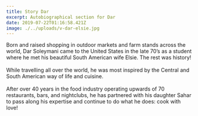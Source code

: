 ```yaml
---
title: Story Dar
excerpt: Autobiographical section for Dar
date: 2019-07-22T01:16:58.421Z
image: ./../uploads/v-dar-elsie.jpg
---
```

Born and raised shopping in outdoor markets and farm stands across the world, Dar Soleymani came to the United States in the late 70’s as a student where he met his beautiful South American wife Elsie.  The rest was history! 
<br>
<br>
While travelling all over the world, he was most inspired by the Central and South American way of life and cuisine. 
<br>
<br>
After over 40 years in the food industry operating upwards of 70 restaurants, bars, and nightclubs, he has partnered with his daughter Sahar to pass along his expertise and continue to do what he does:  cook with love!